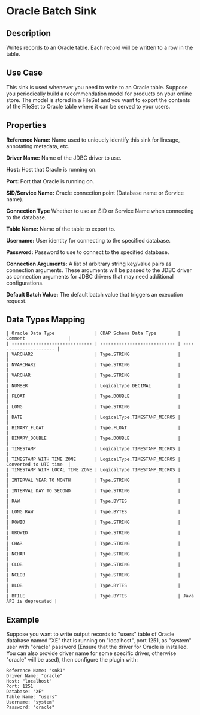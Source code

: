# Oracle Batch Sink


Description
-----------
Writes records to an Oracle table. Each record will be written to a row in the table.


Use Case
--------
This sink is used whenever you need to write to an Oracle table.
Suppose you periodically build a recommendation model for products on your online store.
The model is stored in a FileSet and you want to export the contents
of the FileSet to Oracle table where it can be served to your users.

Properties
----------
**Reference Name:** Name used to uniquely identify this sink for lineage, annotating metadata, etc.

**Driver Name:** Name of the JDBC driver to use.

**Host:** Host that Oracle is running on.

**Port:** Port that Oracle is running on.

**SID/Service Name:** Oracle connection point (Database name or Service name).

**Connection Type** Whether to use an SID or Service Name when connecting to the database.

**Table Name:** Name of the table to export to.

**Username:** User identity for connecting to the specified database.

**Password:** Password to use to connect to the specified database.

**Connection Arguments:** A list of arbitrary string key/value pairs as connection arguments. These arguments
will be passed to the JDBC driver as connection arguments for JDBC drivers that may need additional configurations.

**Default Batch Value:** The default batch value that triggers an execution request.


Data Types Mapping
----------

	| Oracle Data Type               | CDAP Schema Data Type        | Comment                |
	| ------------------------------ | ---------------------------- | ---------------------- |
	| VARCHAR2                       | Type.STRING                  |                        |
	| NVARCHAR2                      | Type.STRING                  |                        |
	| VARCHAR                        | Type.STRING                  |                        |
	| NUMBER                         | LogicalType.DECIMAL          |                        |
	| FLOAT                          | Type.DOUBLE                  |                        |
	| LONG                           | Type.STRING                  |                        |
	| DATE                           | LogicalType.TIMESTAMP_MICROS |                        |
	| BINARY_FLOAT                   | Type.FLOAT                   |                        |
	| BINARY_DOUBLE                  | Type.DOUBLE                  |                        |
	| TIMESTAMP                      | LogicalType.TIMESTAMP_MICROS |                        |
	| TIMESTAMP WITH TIME ZONE       | LogicalType.TIMESTAMP_MICROS | Converted to UTC time  |
	| TIMESTAMP WITH LOCAL TIME ZONE | LogicalType.TIMESTAMP_MICROS |                        |
	| INTERVAL YEAR TO MONTH         | Type.STRING                  |                        |
	| INTERVAL DAY TO SECOND         | Type.STRING                  |                        |
	| RAW                            | Type.BYTES                   |                        |
	| LONG RAW                       | Type.BYTES                   |                        |
	| ROWID                          | Type.STRING                  |                        |
	| UROWID                         | Type.STRING                  |                        |
	| CHAR                           | Type.STRING                  |                        |
	| NCHAR                          | Type.STRING                  |                        |
	| CLOB                           | Type.STRING                  |                        |
	| NCLOB                          | Type.STRING                  |                        |
	| BLOB                           | Type.BYTES                   |                        |
	| BFILE                          | Type.BYTES                   | Java API is deprecated |


Example
-------
Suppose you want to write output records to "users" table of Oracle database named "XE" that is running on "localhost", 
port 1251, as "system" user with "oracle" password (Ensure that the driver for Oracle is installed. You can also provide 
driver name for some specific driver, otherwise "oracle" will be used), then configure the plugin with: 

```
Reference Name: "snk1"
Driver Name: "oracle"
Host: "localhost"
Port: 1251
Database: "XE"
Table Name: "users"
Username: "system"
Password: "oracle"
```
